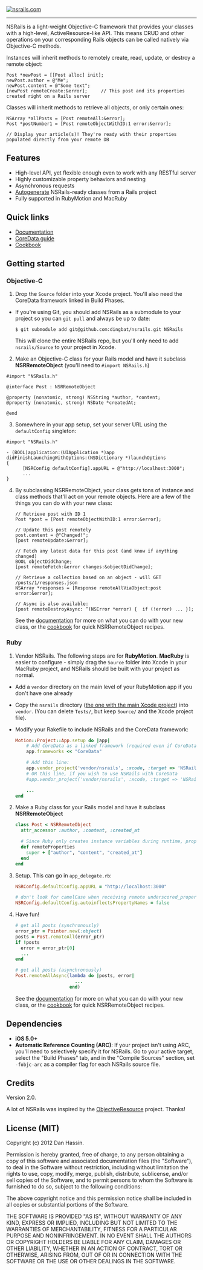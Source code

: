 [![nsrails.com](http://i.imgur.com/3FFpT.png)](http://nsrails.com/)

***

NSRails is a light-weight Objective-C framework that provides your classes with a high-level, ActiveResource-like API. This means CRUD and other operations on your corresponding Rails objects can be called natively via Objective-C methods.

Instances will inherit methods to remotely create, read, update, or destroy a remote object:

```objc
Post *newPost = [[Post alloc] init];
newPost.author = @"Me";
newPost.content = @"Some text";
[newPost remoteCreate:&error];     // This post and its properties created right on a Rails server
```

Classes will inherit methods to retrieve all objects, or only certain ones:

```objc
NSArray *allPosts = [Post remoteAll:&error];
Post *postNumber1 = [Post remoteObjectWithID:1 error:&error];

// Display your article(s)! They're ready with their properties populated directly from your remote DB
```

Features
--------

* High-level API, yet flexible enough even to work with any RESTful server
* Highly customizable property behaviors and nesting
* Asynchronous requests
* [Autogenerate](https://github.com/dingbat/nsrails/tree/master/autogen) NSRails-ready classes from a Rails project
* Fully supported in RubyMotion and MacRuby

Quick links
--------

* [Documentation](http://dingbat.github.com/nsrails)
* [CoreData guide](http://dingbat.github.com/nsrails/Classes/NSRRemoteManagedObject.html)
* [Cookbook](https://github.com/dingbat/nsrails/wiki/Cookbook)

Getting started
---------

### Objective-C

1. Drop the `Source` folder into your Xcode project. You'll also need the CoreData framework linked in Build Phases.
  * If you're using Git, you should add NSRails as a submodule to your project so you can `git pull` and always be up to date:
   
      ```
      $ git submodule add git@github.com:dingbat/nsrails.git NSRails
      ```
  
      This will clone the entire NSRails repo, but you'll only need to add `nsrails/Source` to your project in Xcode.

2. Make an Objective-C class for your Rails model and have it subclass **NSRRemoteObject** (you'll need to `#import NSRails.h`)

  ```objc
  #import "NSRails.h"

  @interface Post : NSRRemoteObject

  @property (nonatomic, strong) NSString *author, *content;
  @property (nonatomic, strong) NSDate *createdAt;
  
  @end
  ```

3. Somewhere in your app setup, set your server URL using the `defaultConfig` singleton:

  ```objc
  #import "NSRails.h"

  - (BOOL)application:(UIApplication *)app didFinishLaunchingWithOptions:(NSDictionary *)launchOptions
  {
        [NSRConfig defaultConfig].appURL = @"http://localhost:3000";
        ...
  }
  ```

4. By subclassing NSRRemoteObject, your class gets tons of instance and class methods that'll act on your remote objects. Here are a few of the things you can do with your new class:

	```objc
	// Retrieve post with ID 1
	Post *post = [Post remoteObjectWithID:1 error:&error];

	// Update this post remotely
	post.content = @"Changed!";
	[post remoteUpdate:&error];

	// Fetch any latest data for this post (and know if anything changed)
	BOOL objectDidChange;
	[post remoteFetch:&error changes:&objectDidChange];

	// Retrieve a collection based on an object - will GET /posts/1/responses.json
	NSArray *responses = [Response remoteAllViaObject:post error:&error];

	// Async is also available:
	[post remoteDestroyAsync: ^(NSError *error) {  if (!error) ... }];
	```

	See the [documentation](http://dingbat.github.com/nsrails/) for more on what you can do with your new class, or the [cookbook](https://github.com/dingbat/nsrails/wiki/Cookbook) for quick NSRRemoteObject recipes.
    
### Ruby

1. Vendor NSRails. The following steps are for **RubyMotion**. **MacRuby** is easier to configure - simply drag the `Source` folder into Xcode in your MacRuby project, and NSRails should be built with your project as normal.
  * Add a `vendor` directory on the main level of your RubyMotion app if you don't have one already
  * Copy the `nsrails` directory ([the one with the main Xcode project](https://github.com/dingbat/nsrails/tree/master/nsrails)) into `vendor`. (You can delete `Tests/`, but keep `Source/` and the Xcode project file).
  * Modify your Rakefile to include NSRails and the CoreData framework:

	  ```ruby
	  Motion::Project::App.setup do |app|
	      # Add CoreData as a linked framework (required even if CoreData isn't used)
	      app.frameworks << "CoreData"

	      # Add this line:
	      app.vendor_project('vendor/nsrails', :xcode, :target => 'NSRails', :headers_dir => 'Source')
	      # OR this line, if you wish to use NSRails with CoreData
	      #app.vendor_project('vendor/nsrails', :xcode, :target => 'NSRailsCD', :headers_dir => 'Source')

	      ...
	  end
	  ```

2. Make a Ruby class for your Rails model and have it subclass **NSRRemoteObject**

	```ruby
	class Post < NSRRemoteObject
	  attr_accessor :author, :content, :created_at

	  # Since Ruby only creates instance variables during runtime, properties have to be explicit
	  def remoteProperties
	    super + ["author", "content", "created_at"]
	  end
	end
	```

3. Setup. This can go in `app_delegate.rb`:

	```ruby
	NSRConfig.defaultConfig.appURL = "http://localhost:3000"

	# don't look for camelCase when receiving remote underscored_properties, since we're in ruby
	NSRConfig.defaultConfig.autoinflectsPropertyNames = false
	```
	
4. Have fun!

	```ruby
	# get all posts (synchronously)
	error_ptr = Pointer.new(:object)
	posts = Post.remoteAll(error_ptr)
	if !posts
	  error = error_ptr[0]
	  ...
	end

	# get all posts (asynchronously)
	Post.remoteAllAsync(lambda do |posts, error| 
	                      ...
	                    end)
	```
	
	See the [documentation](http://dingbat.github.com/nsrails/) for more on what you can do with your new class, or the [cookbook](https://github.com/dingbat/nsrails/wiki/Cookbook) for quick NSRRemoteObject recipes.


Dependencies
--------

* **iOS 5.0+**
* **Automatic Reference Counting (ARC)**: If your project isn't using ARC, you'll need to selectively specify it for NSRails. Go to your active target, select the "Build Phases" tab, and in the "Compile Sources" section, set `-fobjc-arc` as a compiler flag for each NSRails source file.

Credits
----------

Version 2.0.

A lot of NSRails was inspired by the [ObjectiveResource](https://github.com/yfactorial/objectiveresource) project. Thanks!

License (MIT)
---------

Copyright (c) 2012 Dan Hassin.

Permission is hereby granted, free of charge, to any person obtaining a copy of this software and associated documentation files (the
"Software"), to deal in the Software without restriction, including without limitation the rights to use, copy, modify, merge, publish, distribute, sublicense, and/or sell copies of the Software, and to permit persons to whom the Software is furnished to do so, subject to the following conditions:

The above copyright notice and this permission notice shall be included in all copies or substantial portions of the Software.

THE SOFTWARE IS PROVIDED "AS IS", WITHOUT WARRANTY OF ANY KIND, EXPRESS OR IMPLIED, INCLUDING BUT NOT LIMITED TO THE WARRANTIES OF MERCHANTABILITY, FITNESS FOR A PARTICULAR PURPOSE AND NONINFRINGEMENT. IN NO EVENT SHALL THE AUTHORS OR COPYRIGHT HOLDERS BE LIABLE FOR ANY CLAIM, DAMAGES OR OTHER LIABILITY, WHETHER IN AN ACTION OF CONTRACT, TORT OR OTHERWISE, ARISING FROM, OUT OF OR IN CONNECTION WITH THE SOFTWARE OR THE USE OR OTHER DEALINGS IN THE SOFTWARE.